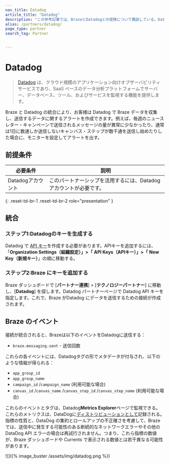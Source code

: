 ```yaml
---
nav_title: Datadog
article_title: "Datadog"
description: "この参考記事では、BrazeとDatadogとの提携について概説している。Datadogは、クラウドスケールのアプリケーション向けの観測可能なサービスで、SaaSベースのデータ分析プラットフォームを通じて、サーバー、データベース、ツール、サービスの監視を提供する。"
alias: /partners/datadog/
page_type: partner
search_tag: Partner


---
```


# Datadog

> [Datadog](https://www.datadoghq.com/) は、クラウド規模のアプリケーション向けオブザーバビリティサービスであり、SaaS ベースのデータ分析プラットフォームでサーバー、データベース、ツール、およびサービスを監視する機能を提供します。

Braze と Datadog の統合により、お客様は Datadog で Braze データを収集し、送信するデータに関するアラートを作成できます。例えば、毎週のニュースレター・キャンペーンで送信されるメッセージの量が異常に少なかったり、通常は1日に数通しか送信しないキャンバス・ステップが数千通を送信し始めたりした場合に、モニターを設定してアラートを出す。 

## 前提条件 

| 必要条件 | 説明 |
|---|---|
| Datadogアカウント | このパートナーシップを活用するには、Datadog アカウントが必要です。 |
{: .reset-td-br-1 .reset-td-br-2 role="presentation" }

## 統合

### ステップ1:Datadogのキーを生成する

Datadog で [API キー](https://docs.datadoghq.com/account_management/api-app-keys/#api-keys)を作成する必要があります。APIキーを追加するには、「**Organization Settings（組織設定）」>「** **API Keys（APIキー）」>「** **New Key（新規キー）**」の順に移動する。

### ステップ2:Braze にキーを追加する

Braze ダッシュボードで [**パートナー連携**] > [**テクノロジーパートナー**] に移動し、[**Datadog**] を探します。Datadog パートナーページで Datadog API キーを指定します。これで、Braze がDatadog にデータを送信するための接続が作成されます。

## Braze のイベント

接続が統合されると、Brazeは以下のイベントをDatadogに送信する：

- `braze.messaging.sent` - 送信回数

これらの各イベントには、Datadogタグの形でメタデータが付与され、以下のような情報が得られる：

- `app_group_id`
- `app_group_name`
- `campaign_id` /`campaign_name` (利用可能な場合)
- `canvas_id` /`canvas_name` /`canvas_step_id` /`canvas_step_name` (利用可能な場合)

これらのイベントとタグは、Datadog**Metrics Explorer**ページで監視できる。これらのメトリクスは、DataDogに[ディストリビューションとして](https://docs.datadoghq.com/metrics/distributions/)記録される。指標の性質と、DataDog の集約とロールアップの不正確さを考慮して、Braze では、送信中に発生する可能性のある断続的なネットワークエラーやその他の DataDog API エラーの場合は再試行されません。つまり、これら指標の数値が、Braze ダッシュボードや Currents で表示される数値とは若干異なる可能性があります。

![]({% image_buster /assets/img/datadog.png %})

